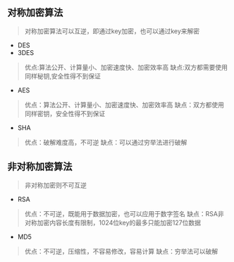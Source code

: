 ## 对称加密算法
> 对称加密算法可以互逆，即通过key加密，也可以通过key来解密
* DES
* 3DES

> 优点:算法公开、计算量小、加密速度快、加密效率高
  缺点:双方都需要使用同样秘钥,安全性得不到保证

* AES

> 优点：算法公开、计算量小、加密速度快、加密效率高
  缺点：双方都使用同样密钥，安全性得不到保证

* SHA

> 优点：破解难度高，不可逆
  缺点：可以通过穷举法进行破解



## 非对称加密算法
> 非对称加密则不可互逆

* RSA

> 优点：不可逆，既能用于数据加密，也可以应用于数字签名
  缺点：RSA非对称加密内容长度有限制，1024位key的最多只能加密127位数据
  
* MD5  

> 优点：不可逆，压缩性，不容易修改，容易计算
  缺点：穷举法可以破解


  
  